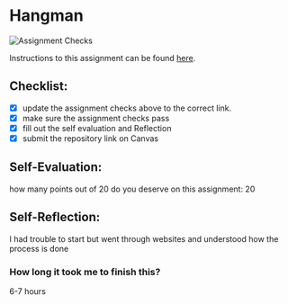 Hangman
=====================
![Assignment Checks](https://github.com/IT3049C/Hangman/workflows/Assignment%20Checks/badge.svg)

Instructions to this assignment can be found [here](#).

## Checklist:
- [x] update the assignment checks above to the correct link.
- [x] make sure the assignment checks pass
- [x] fill out the self evaluation and Reflection
- [x] submit the repository link on Canvas

## Self-Evaluation:

how many points out of 20 do you deserve on this assignment: 20

## Self-Reflection:
I had trouble to start but went through websites and understood how the process is done

### How long it took me to finish this?
6-7 hours
